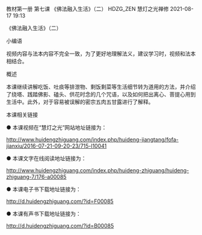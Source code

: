 教材第一册 第七课 《佛法融入生活》（二）
HDZG_ZEN 慧灯之光禅修 2021-08-17 19:13



《佛法融入生活》（二）

 小编语 


视频内容与法本内容不完全一致，为了更好地理解法义，建议学习时，视频和法本相结合。


概述


本课继续讲解吃饭、吐痰等排泄物、剩饭剩菜等生活细节转为道用的方法，并介绍了绕塔、践踏佛影、磕头、供花时念的几个咒语，以及如何把出离心、菩提心用到生活中。此外，对于容易被误解的密宗五肉五甘露进行了解释。









 本课相关链接 

●  本课视频在“慧灯之光”网站地址链接为：

http://www.huidengzhiguang.com/index.php/huideng-jiangtang/fofa-jianxiu/2016-07-21-09-20-23/715-l10041



●  本课文字在线阅读地址链接为：

http://www.huidengzhiguang.com/index.php/huideng-zhiguang/huideng-zhiguang-7/176-a00085



●  本课电子书下载地址链接为：

http://d.huidengzhiguang.com/?id=F00085



●  本课有声书下载地址链接为：

http://d.huidengzhiguang.com/?id=B00085